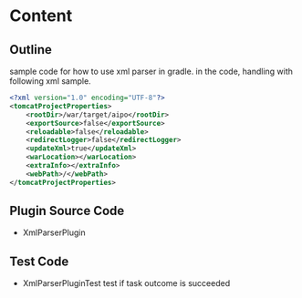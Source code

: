 # Content

## Outline
sample code for how to use xml parser in gradle.
in the code, handling with following xml sample.
```xml
<?xml version="1.0" encoding="UTF-8"?>
<tomcatProjectProperties>
    <rootDir>/war/target/aipo</rootDir>
    <exportSource>false</exportSource>
    <reloadable>false</reloadable>
    <redirectLogger>false</redirectLogger>
    <updateXml>true</updateXml>
    <warLocation></warLocation>
    <extraInfo></extraInfo>
    <webPath>/</webPath>
</tomcatProjectProperties>
```

## Plugin Source Code
- XmlParserPlugin  

## Test Code
- XmlParserPluginTest
  test if task outcome is succeeded  

